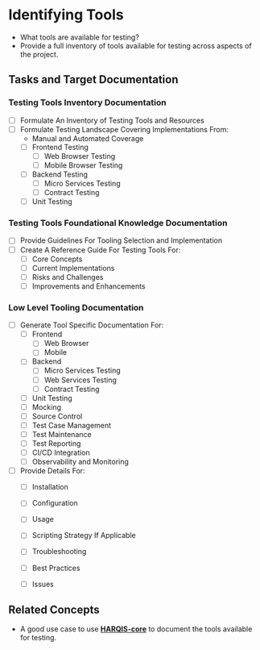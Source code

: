 # Identifying Tools
- What tools are available for testing?
- Provide a full inventory of tools available for testing across aspects of the project.

## Tasks and Target Documentation
### Testing Tools Inventory Documentation
- [ ] Formulate An Inventory of Testing Tools and Resources
- [ ] Formulate Testing Landscape Covering Implementations From:
  - Manual and Automated Coverage
  - [ ] Frontend Testing
    - [ ] Web Browser Testing
    - [ ] Mobile Browser Testing
  - [ ] Backend Testing
    - [ ] Micro Services Testing
    - [ ] Contract Testing
  - [ ] Unit Testing
### Testing Tools Foundational Knowledge Documentation
- [ ] Provide Guidelines For Tooling Selection and Implementation
- [ ] Create A Reference Guide For Testing Tools For:
  - [ ] Core Concepts
  - [ ] Current Implementations
  - [ ] Risks and Challenges
  - [ ] Improvements and Enhancements
### Low Level Tooling Documentation
- [ ] Generate Tool Specific Documentation For:
  - [ ] Frontend
    - [ ] Web Browser
    - [ ] Mobile
  - [ ] Backend
    - [ ] Micro Services Testing
    - [ ] Web Services Testing
    - [ ] Contract Testing
  - [ ] Unit Testing
  - [ ] Mocking
  - [ ] Source Control
  - [ ] Test Case Management
  - [ ] Test Maintenance
  - [ ] Test Reporting
  - [ ] CI/CD Integration
  - [ ] Observability and Monitoring
- [ ] Provide Details For:
  - [ ] Installation
  - [ ] Configuration
  - [ ] Usage
  - [ ] Scripting Strategy If Applicable
  - [ ] Troubleshooting
  - [ ] Best Practices
  - [ ] Issues


## Related Concepts
- A good use case to use [**HARQIS-core**](../../../README.md) to document the tools available for testing.
